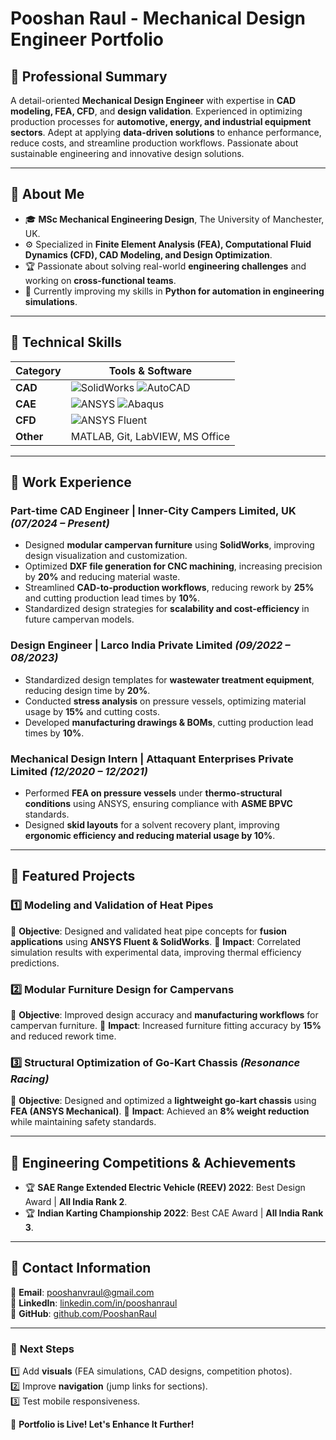 # Pooshan Raul - Mechanical Design Engineer Portfolio

## 🔹 Professional Summary
A detail-oriented **Mechanical Design Engineer** with expertise in **CAD modeling, FEA, CFD**, and **design validation**. Experienced in optimizing production processes for **automotive, energy, and industrial equipment sectors**. Adept at applying **data-driven solutions** to enhance performance, reduce costs, and streamline production workflows. Passionate about sustainable engineering and innovative design solutions.

---

## 🔹 About Me
- 🎓 **MSc Mechanical Engineering Design**, The University of Manchester, UK.
- ⚙️ Specialized in **Finite Element Analysis (FEA), Computational Fluid Dynamics (CFD), CAD Modeling, and Design Optimization**.
- 🏆 Passionate about solving real-world **engineering challenges** and working on **cross-functional teams**.
- 🌱 Currently improving my skills in **Python for automation in engineering simulations**.

---

## 🔹 Technical Skills

| Category       | Tools & Software |
|---------------|-----------------|
| **CAD**       | ![SolidWorks](https://img.shields.io/badge/-SolidWorks-red?style=flat) ![AutoCAD](https://img.shields.io/badge/-AutoCAD-blue?style=flat) |
| **CAE**       | ![ANSYS](https://img.shields.io/badge/-ANSYS-yellow?style=flat) ![Abaqus](https://img.shields.io/badge/-Abaqus-orange?style=flat) |
| **CFD**       | ![ANSYS Fluent](https://img.shields.io/badge/-ANSYS%20Fluent-green?style=flat) |
| **Other**     | MATLAB, Git, LabVIEW, MS Office |

---

## 🔹 Work Experience

### **Part-time CAD Engineer | Inner-City Campers Limited, UK** *(07/2024 – Present)*
- Designed **modular campervan furniture** using **SolidWorks**, improving design visualization and customization.
- Optimized **DXF file generation for CNC machining**, increasing precision by **20%** and reducing material waste.
- Streamlined **CAD-to-production workflows**, reducing rework by **25%** and cutting production lead times by **10%**.
- Standardized design strategies for **scalability and cost-efficiency** in future campervan models.

### **Design Engineer | Larco India Private Limited** *(09/2022 – 08/2023)*
- Standardized design templates for **wastewater treatment equipment**, reducing design time by **20%**.
- Conducted **stress analysis** on pressure vessels, optimizing material usage by **15%** and cutting costs.
- Developed **manufacturing drawings & BOMs**, cutting production lead times by **10%**.

### **Mechanical Design Intern | Attaquant Enterprises Private Limited** *(12/2020 – 12/2021)*
- Performed **FEA on pressure vessels** under **thermo-structural conditions** using ANSYS, ensuring compliance with **ASME BPVC** standards.
- Designed **skid layouts** for a solvent recovery plant, improving **ergonomic efficiency and reducing material usage by 10%**.

---

## 🔹 Featured Projects

### **1️⃣ Modeling and Validation of Heat Pipes**
📌 **Objective**: Designed and validated heat pipe concepts for **fusion applications** using **ANSYS Fluent & SolidWorks**.
📌 **Impact**: Correlated simulation results with experimental data, improving thermal efficiency predictions.

### **2️⃣ Modular Furniture Design for Campervans**
📌 **Objective**: Improved design accuracy and **manufacturing workflows** for campervan furniture.
📌 **Impact**: Increased furniture fitting accuracy by **15%** and reduced rework time.

### **3️⃣ Structural Optimization of Go-Kart Chassis** *(Resonance Racing)*
📌 **Objective**: Designed and optimized a **lightweight go-kart chassis** using **FEA (ANSYS Mechanical)**.
📌 **Impact**: Achieved an **8% weight reduction** while maintaining safety standards.

---

## 🔹 Engineering Competitions & Achievements
- 🏆 **SAE Range Extended Electric Vehicle (REEV) 2022**: Best Design Award | **All India Rank 2**.
- 🏆 **Indian Karting Championship 2022**: Best CAE Award | **All India Rank 3**.

---

## 🔹 Contact Information
📧 **Email**: [pooshanvraul@gmail.com](mailto:pooshanvraul@gmail.com)  
💼 **LinkedIn**: [linkedin.com/in/pooshanraul](https://linkedin.com/in/pooshanraul)  
📂 **GitHub**: [github.com/PooshanRaul](https://github.com/PooshanRaul)  

---

### 📌 **Next Steps**
1️⃣ Add **visuals** (FEA simulations, CAD designs, competition photos).  
2️⃣ Improve **navigation** (jump links for sections).  
3️⃣ Test mobile responsiveness.  

🚀 **Portfolio is Live! Let's Enhance It Further!**
